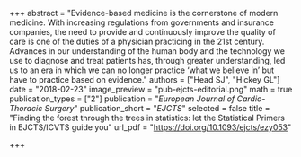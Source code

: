 +++
abstract = "Evidence-based medicine is the cornerstone of modern medicine. With increasing regulations from governments and insurance companies, the need to provide and continuously improve the quality of care is one of the duties of a physician practicing in the 21st century. Advances in our understanding of the human body and the technology we use to diagnose and treat patients has, through greater understanding, led us to an era in which we can no longer practice ‘what we believe in’ but have to practice based on evidence."
authors = ["Head SJ", "Hickey GL"]
date = "2018-02-23"
image_preview = "pub-ejcts-editorial.png"
math = true
publication_types = ["2"]
publication = "*European Journal of Cardio-Thoracic Surgery*"
publication_short = "*EJCTS*"
selected = false
title = "Finding the forest through the trees in statistics: let the Statistical Primers in EJCTS/ICVTS guide you"
url_pdf = "https://doi.org/10.1093/ejcts/ezy053"

+++
